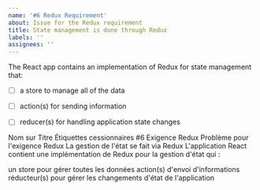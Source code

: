 ```yaml
---
name: '#6 Redux Requirement'
about: Issue for the Redux requirement
title: State management is done through Redux
labels: ''
assignees: ''
---
```


The React app contains an implementation of Redux for state management that:

- [ ] a store to manage all of the data
- [ ] action(s) for sending information
- [ ] reducer(s) for handling application state changes


Nom	sur	Titre	Étiquettes	cessionnaires
#6 Exigence Redux
Problème pour l'exigence Redux
La gestion de l'état se fait via Redux
L'application React contient une implémentation de Redux pour la gestion d'état qui :

un store pour gérer toutes les données
action(s) d'envoi d'informations
réducteur(s) pour gérer les changements d'état de l'application